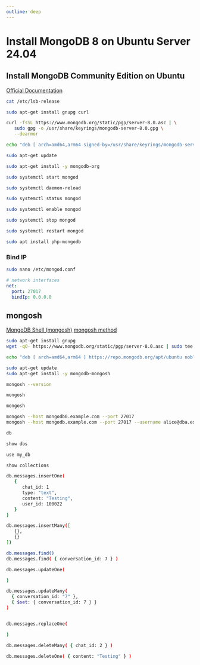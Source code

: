 ```yaml
---
outline: deep
---
```


# Install MongoDB 8 on Ubuntu Server 24.04

## Install MongoDB Community Edition on Ubuntu

[Official Documentation](https://www.mongodb.com/docs/manual/tutorial/install-mongodb-on-ubuntu/)

```bash
cat /etc/lsb-release
```

```bash
sudo apt-get install gnupg curl
```

```bash
curl -fsSL https://www.mongodb.org/static/pgp/server-8.0.asc | \
   sudo gpg -o /usr/share/keyrings/mongodb-server-8.0.gpg \
   --dearmor
```

```bash
echo "deb [ arch=amd64,arm64 signed-by=/usr/share/keyrings/mongodb-server-8.0.gpg ] https://repo.mongodb.org/apt/ubuntu noble/mongodb-org/8.0 multiverse" | sudo tee /etc/apt/sources.list.d/mongodb-org-8.0.list
```

```bash
sudo apt-get update
```

```bash
sudo apt-get install -y mongodb-org
```


```bash
sudo systemctl start mongod
```

```bash
sudo systemctl daemon-reload
```

```bash
sudo systemctl status mongod
```

```bash
sudo systemctl enable mongod
```

```bash
sudo systemctl stop mongod
```

```bash
sudo systemctl restart mongod
```

```bash
sudo apt install php-mongodb
```

### Bind IP

```bash
sudo nano /etc/mongod.conf
```

```yaml
# network interfaces
net:
  port: 27017
  bindIp: 0.0.0.0
```

## mongosh

[MongoDB Shell (mongosh)](https://www.mongodb.com/zh-cn/docs/mongodb-shell/)
[mongosh method](https://www.mongodb.com/zh-cn/docs/manual/reference/method/)

```bash
sudo apt-get install gnupg
wget -qO- https://www.mongodb.org/static/pgp/server-8.0.asc | sudo tee /etc/apt/trusted.gpg.d/server-8.0.asc

echo "deb [ arch=amd64,arm64 ] https://repo.mongodb.org/apt/ubuntu noble/mongodb-org/8.0 multiverse" | sudo tee /etc/apt/sources.list.d/mongodb-org-8.0.list

sudo apt-get update
sudo apt-get install -y mongodb-mongosh

mongosh --version
```

```bash
mongosh
```

```bash
mongosh

mongosh --host mongodb0.example.com --port 27017
mongosh --host mongodb.example.com --port 27017 --username alice@dba.example.com --password 
```

```bash
db

show dbs

use my_db

show collections
```

```bash
db.messages.insertOne(
   {
      chat_id: 1
      type: "text",
      content: "Testing",
      user_id: 100022
   }
)

db.messages.insertMany([
   {},
   {}
])
```

```bash
db.messages.find()
db.messages.find( { conversation_id: 7 } )
```

```bash
db.messages.updateOne(

)

db.messages.updateMany(
  { conversation_id: "7" },           
  { $set: { conversation_id: 7 } }
)


db.messages.replaceOne(

)
```

```bash
db.messages.deleteMany( { chat_id: 2 } )

db.messages.deleteOne( { content: "Testing" } )
```





